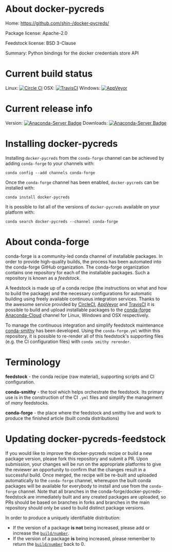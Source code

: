 About docker-pycreds
====================

Home: https://github.com/shin-/docker-pycreds/

Package license: Apache-2.0

Feedstock license: BSD 3-Clause

Summary: Python bindings for the docker credentials store API



Current build status
====================

Linux: [![Circle CI](https://circleci.com/gh/conda-forge/docker-pycreds-feedstock.svg?style=shield)](https://circleci.com/gh/conda-forge/docker-pycreds-feedstock)
OSX: [![TravisCI](https://travis-ci.org/conda-forge/docker-pycreds-feedstock.svg?branch=master)](https://travis-ci.org/conda-forge/docker-pycreds-feedstock)
Windows: [![AppVeyor](https://ci.appveyor.com/api/projects/status/github/conda-forge/docker-pycreds-feedstock?svg=True)](https://ci.appveyor.com/project/conda-forge/docker-pycreds-feedstock/branch/master)

Current release info
====================
Version: [![Anaconda-Server Badge](https://anaconda.org/conda-forge/docker-pycreds/badges/version.svg)](https://anaconda.org/conda-forge/docker-pycreds)
Downloads: [![Anaconda-Server Badge](https://anaconda.org/conda-forge/docker-pycreds/badges/downloads.svg)](https://anaconda.org/conda-forge/docker-pycreds)

Installing docker-pycreds
=========================

Installing `docker-pycreds` from the `conda-forge` channel can be achieved by adding `conda-forge` to your channels with:

```
conda config --add channels conda-forge
```

Once the `conda-forge` channel has been enabled, `docker-pycreds` can be installed with:

```
conda install docker-pycreds
```

It is possible to list all of the versions of `docker-pycreds` available on your platform with:

```
conda search docker-pycreds --channel conda-forge
```


About conda-forge
=================

conda-forge is a community-led conda channel of installable packages.
In order to provide high-quality builds, the process has been automated into the
conda-forge GitHub organization. The conda-forge organization contains one repository
for each of the installable packages. Such a repository is known as a *feedstock*.

A feedstock is made up of a conda recipe (the instructions on what and how to build
the package) and the necessary configurations for automatic building using freely
available continuous integration services. Thanks to the awesome service provided by
[CircleCI](https://circleci.com/), [AppVeyor](http://www.appveyor.com/)
and [TravisCI](https://travis-ci.org/) it is possible to build and upload installable
packages to the [conda-forge](https://anaconda.org/conda-forge)
[Anaconda-Cloud](http://docs.anaconda.org/) channel for Linux, Windows and OSX respectively.

To manage the continuous integration and simplify feedstock maintenance
[conda-smithy](http://github.com/conda-forge/conda-smithy) has been developed.
Using the ``conda-forge.yml`` within this repository, it is possible to re-render all of
this feedstock's supporting files (e.g. the CI configuration files) with ``conda smithy rerender``.


Terminology
===========

**feedstock** - the conda recipe (raw material), supporting scripts and CI configuration.

**conda-smithy** - the tool which helps orchestrate the feedstock.
                   Its primary use is in the construction of the CI ``.yml`` files
                   and simplify the management of *many* feedstocks.

**conda-forge** - the place where the feedstock and smithy live and work to
                  produce the finished article (built conda distributions)


Updating docker-pycreds-feedstock
=================================

If you would like to improve the docker-pycreds recipe or build a new
package version, please fork this repository and submit a PR. Upon submission,
your changes will be run on the appropriate platforms to give the reviewer an
opportunity to confirm that the changes result in a successful build. Once
merged, the recipe will be re-built and uploaded automatically to the
`conda-forge` channel, whereupon the built conda packages will be available for
everybody to install and use from the `conda-forge` channel.
Note that all branches in the conda-forge/docker-pycreds-feedstock are
immediately built and any created packages are uploaded, so PRs should be based
on branches in forks and branches in the main repository should only be used to
build distinct package versions.

In order to produce a uniquely identifiable distribution:
 * If the version of a package **is not** being increased, please add or increase
   the [``build/number``](http://conda.pydata.org/docs/building/meta-yaml.html#build-number-and-string).
 * If the version of a package **is** being increased, please remember to return
   the [``build/number``](http://conda.pydata.org/docs/building/meta-yaml.html#build-number-and-string)
   back to 0.
